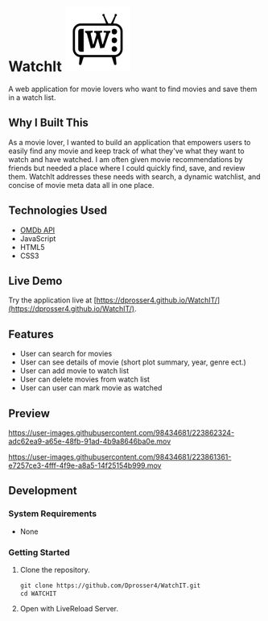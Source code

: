 # WatchIt ![alt text](images/watchit-website-favicon-black.png "Logo")

A web application for movie lovers who want to find movies and save them in a watch list.

## Why I Built This

As a movie lover, I wanted to build an application that empowers users to easily find  any movie and keep track of what they've what they want to watch and have watched. I am often given movie recommendations by friends but needed a place where I could quickly find, save, and review them. WatchIt addresses these needs with search, a dynamic watchlist, and concise of movie meta data all in one place.

## Technologies Used

- [OMDb API](https://www.omdbapi.com/)
- JavaScript
- HTML5
- CSS3

## Live Demo

Try the application live at [https://dprosser4.github.io/WatchIT/](https://dprosser4.github.io/WatchIT/).

## Features

- User can search for movies
- User can see details of movie (short plot summary, year, genre ect.)
- User can add movie to watch list
- User can delete movies from watch list
- User can user can mark movie as watched

## Preview


https://user-images.githubusercontent.com/98434681/223862324-adc62ea9-a65e-48fb-91ad-4b9a8646ba0e.mov



https://user-images.githubusercontent.com/98434681/223861361-e7257ce3-4fff-4f9e-a8a5-14f25154b999.mov


## Development

### System Requirements

- None

### Getting Started

1. Clone the repository.

    ```shell
    git clone https://github.com/Dprosser4/WatchIT.git
    cd WATCHIT
    ```
2. Open with LiveReload Server.
